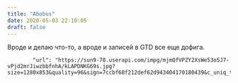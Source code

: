 ```yaml
---
title: "Abobus"
date: 2020-05-03 22:10:05
draft: false
---
```


Вроде и делаю что-то, а вроде и записей в GTD все еще дофига.

            "url": "https://sun9-78.userapi.com/impg/mjmQfVPZY2XsWe53o5J7-vPjd2mrJiwzbbfnhA/kLAPDNKG69s.jpg?size=1280x853&quality=96&sign=7ccbf68f212def62d943404170180439&c_uniq_tag=CFkBIkY8Ca6yXm867YT6n4a3fVrKN6lpJC8rCF450bo&type=album",

